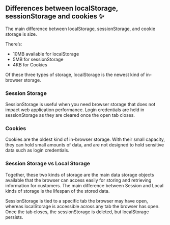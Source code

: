 ## Differences between localStorage, sessionStorage and cookies ✨

The main difference between localStorage, sessionStorage, and cookie storage is size. 

There’s:

- 10MB available for localStorage
- 5MB for sessionStorage 
- 4KB for Cookies

Of these three types of storage, localStorage is the newest kind of in-browser storage. 

### Session Storage
SessionStorage is useful when you need browser storage that does not impact web application performance. Login credentials are held in sessionStorage as they are cleared once the open tab closes. 

### Cookies
Cookies are the oldest kind of in-browser storage. With their small capacity, they can hold small amounts of data, and are not designed to hold sensitive data such as login credentials.

### Session Storage vs Local Storage
Together, these two kinds of storage are the main data storage objects available that the browser can access easily for storing and retrieving information for customers. The main difference between Session and Local kinds of storage is the lifespan of the stored data. 

SessionStorage is tied to a specific tab the browser may have open, whereas localStorage is accessible across any tab the browser has open. Once the tab closes, the sessionStorage is deleted, but localStorage persists.